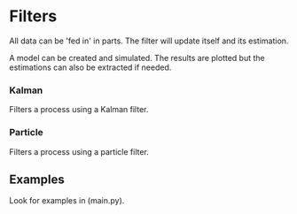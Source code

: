 # Filters

All data can be 'fed in' in parts. The filter will update itself and its estimation.

A model can be created and simulated. The results are plotted but the estimations can also be extracted if needed.

### Kalman

Filters a process using a Kalman filter.

### Particle

Filters a process using a particle filter.

## Examples

Look for examples in (main.py).
